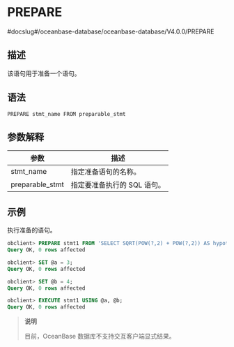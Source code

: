 PREPARE 
============================
#docslug#/oceanbase-database/oceanbase-database/V4.0.0/PREPARE


描述 
-----------------------

该语句用于准备一个语句。

语法 
-----------------------

```unknow
PREPARE stmt_name FROM preparable_stmt
```



参数解释 
-------------------------



|       参数        |        描述        |
|-----------------|------------------|
| stmt_name       | 指定准备语句的名称。       |
| preparable_stmt | 指定要准备执行的 SQL 语句。 |



示例 
-----------------------

执行准备的语句。

```sql
obclient> PREPARE stmt1 FROM 'SELECT SQRT(POW(?,2) + POW(?,2)) AS hypotenuse';
Query OK, 0 rows affected 

obclient> SET @a = 3;
Query OK, 0 rows affected 

obclient> SET @b = 4;
Query OK, 0 rows affected 

obclient> EXECUTE stmt1 USING @a, @b;
Query OK, 0 rows affected 
```


>**说明**
>
>目前，OceanBase 数据库不支持交互客户端显式结果。
